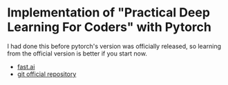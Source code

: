 # Implementation of "Practical Deep Learning For Coders" with Pytorch

I had done this before pytorch's version was officially released, so learning from the official version is better if you start now.

- [fast.ai](http://course.fast.ai/index.html)
- [git official repository](https://github.com/fastai/courses)
